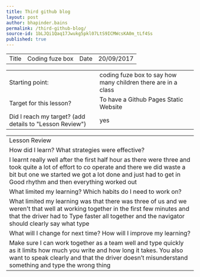 ```yaml
---
title: Third github blog
layout: post
author: bhapinder.bains
permalink: /third-github-blog/
source-id: 1bLJQi1Qaq17Jwukg5pkl07LtS9ICMWcsKA0m_tLf4Ss
published: true
---
```

<table>
  <tr>
    <td>Title</td>
    <td>Coding fuze box</td>
    <td>Date</td>
    <td>20/09/2017</td>
  </tr>
</table>


<table>
  <tr>
    <td>Starting point:</td>
    <td>coding fuze box to say how many children there are in a class</td>
  </tr>
  <tr>
    <td>Target for this lesson?</td>
    <td>To have a Github Pages Static Website</td>
  </tr>
  <tr>
    <td>Did I reach my target? 
(add details to "Lesson Review")</td>
    <td>yes </td>
  </tr>
</table>


<table>
  <tr>
    <td>Lesson Review</td>
  </tr>
  <tr>
    <td>How did I learn? What strategies were effective? </td>
  </tr>
  <tr>
    <td>I learnt really well after the first half hour as there were three and took quite a lot of effort to co operate and there we did waste a bit but one we started we got a lot done and just had to get in 
Good rhythm and then everything worked out </td>
  </tr>
  <tr>
    <td>What limited my learning? Which habits do I need to work on? </td>
  </tr>
  <tr>
    <td>What limited my learning was that there was three of us and we weren't that well at working together in the first few minutes and that the driver had to Type faster all together 
and the navigator should clearly say what type </td>
  </tr>
  <tr>
    <td>What will I change for next time? How will I improve my learning?</td>
  </tr>
  <tr>
    <td>Make sure I can work together as a team well and type quickly as it limits how much you 
write and how long it takes. You also want to speak clearly and that the driver doesn’t misunderstand something and type the wrong thing </td>
  </tr>
</table>


